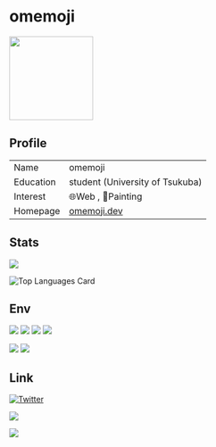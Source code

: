 # omemoji

<img src="https://user-images.githubusercontent.com/68148226/206828106-54349bdd-ae6f-4a9b-83ac-1defb8ee1168.png" width = "150px">

## Profile

|           |                                    |
| --------- | ---------------------------------- |
| Name      | omemoji                            |
| Education | student (University of Tsukuba)    |
| Interest  | 🌐Web , 🎨Painting                 |
| Homepage  | [omemoji.dev](https://omemoji.dev) |

## Stats

![](https://github-readme-stats.vercel.app/api?username=omemoji&show_icons=true)

![Top Languages Card](https://github-readme-stats.vercel.app/api/top-langs/?username=omemoji)

## Env

[<img src="https://img.shields.io/badge/OS-Ubuntu-E95420.svg?logo=ubuntu&logoColor=E95420&style=flat">](https://ubuntu.com/)
[<img src="https://img.shields.io/badge/DE-i3-fff.svg?&style=flat">](https://i3wm.org/)
[<img src="https://img.shields.io/badge/Browser-Google chrome-fff.svg?logo=googlechrome&logoColor=fff&style=flat">](https://www.google.com/intl/en_us/chrome/)
[<img src="https://img.shields.io/badge/Editor-Visual Studio Code-0078d7.svg?logo=visualstudiocode&logoColor=0078d7&style=flat">](https://code.visualstudio.com/)

[<img src="https://img.shields.io/badge/Vector Graphics Editor-Inkscape-000.svg?logo=inkscape&logoColor=000&style=flat">](https://inkscape.org)
[<img src="https://img.shields.io/badge/Paint Tool-Krita-ff11aa.svg?logo=krita&logoColor=ff11aa&style=flat">](https://krita.org)

## Link

[![Twitter](https://img.shields.io/badge/Twitter-omemoji_itf-%231DA1F2.svg?style=flat&logo=Twitter&logoColor=white)](https://twitter.com/omemoji_itf)

<a href="https://inkscape.org/~omemoji/"><img src="https://img.shields.io/badge/Inkscape-omemoji-000000.svg?logo=Inkscape&logoColor=white&style=flat"></a>
<a href="https://krita-artists.org/u/omemoji/summary">

<img src="https://img.shields.io/badge/Krita-omemoji-ff11aa.svg?logo=Krita&logoColor=white&style=flat"></a>

<!--https://img.shields.io/badge/${subject}-${status}-${color}.svg -->
